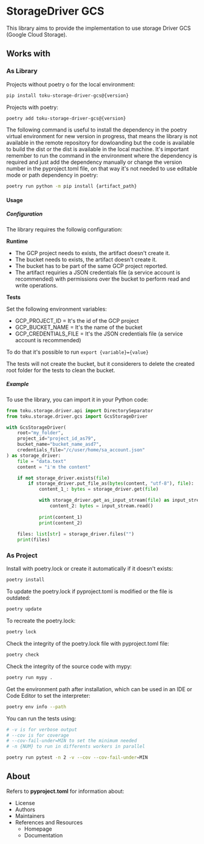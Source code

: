 # StorageDriver GCS

This library aims to provide the implementation to use storage Driver GCS (Google Cloud Storage).

## Works with

### As Library

Projects without poetry o for the local environment:

```bash
pip install toku-storage-driver-gcs@{version}
```

Projects with poetry:

```bash
poetry add toku-storage-driver-gcs@{version}
```

The following command is useful to install the dependency in the poetry virtual environment for new version in progress, that means the library is not available in the remote repository for dowloanding but the code is available to build the dist or the dist is available in the local machine. It's important remember to run the command in the environment where the dependency is required and just add the dependency manually or change the version number in the pyproject.toml file, on that way it's not needed to use editable mode or path dependency in poetry:

```bash
poetry run python -m pip install {artifact_path}
```

#### Usage

##### Configuration

The library requires the followig configuration:

**Runtime**

- The GCP project needs to exists, the artifact doesn't create it.
- The bucket needs to exists, the artifact doesn't create it.
- The bucket has to be part of the same GCP project reported.
- The artifact requiries a JSON credentials file (a service account is recommended) with permissions over the bucket to perform read and write operations.

**Tests**

Set the following environment variables:

- GCP_PROJECT_ID = It's the id of the GCP project
- GCP_BUCKET_NAME = It's the name of the bucket
- GCP_CREDENTIALS_FILE = It's the JSON credentials file (a service account is recommended)

To do that it's possible to run `export {variable}={value}`

The tests will not create the bucket, but it considerers to delete the created
root folder for the tests to clean the bucket.

##### Example

To use the library, you can import it in your Python code:

```python
from toku.storage.driver.api import DirectorySeparator
from toku.storage.driver.gcs import GcsStorageDriver

with GcsStorageDriver(
    root="my_folder",
    project_id="project_id_as79",
    bucket_name="bucket_name_asd7",
    credentials_file="/c/user/home/sa_account.json"
) as storage_driver:
    file = "data.text"
    content = "i'm the content"

    if not storage_driver.exists(file)
        if storage_driver.put_file_as(bytes(content, "utf-8"), file):
            content_1_: bytes = storage_driver.get(file)

            with storage_driver.get_as_input_stream(file) as input_stream:
                content_2: bytes = input_stream.read()
            
            print(content_1)
            print(content_2)
    
    files: list[str] = storage_driver.files("")
    print(files)
```

### As Project

Install with poetry.lock or create it automatically if it doesn't exists:

```bash
poetry install
```

To update the poetry.lock if pyproject.toml is modified or the file is outdated:

```bash
poetry update
```

To recreate the poetry.lock:

```bash
poetry lock
```

Check the integrity of the poetry.lock file with pyproject.toml file:

```bash
poetry check
```

Check the integrity of the source code with mypy:

```bash
poetry run mypy .
```

Get the environment path after installation, which can be used in an IDE or Code Editor to set the interpreter:

```bash
poetry env info --path
```

You can run the tests using:

```bash
# -v is for verbose output
# --cov is for coverage
# --cov-fail-under=MIN to set the minimum needed
# -n {NUM} to run in differents workers in parallel

poetry run pytest -n 2 -v --cov --cov-fail-under=MIN
```

## About

Refers to **pyproject.toml** for information about:

- License
- Authors
- Maintainers
- References and Resources
    - Homepage
    - Documentation
